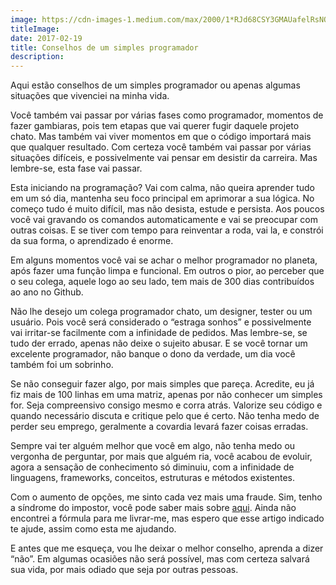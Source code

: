```yaml
---
image: https://cdn-images-1.medium.com/max/2000/1*RJd68CSY3GMAUafelRsNOw.jpeg
titleImage: 
date: 2017-02-19
title: Conselhos de um simples programador
description: 
---
```


Aqui estão conselhos de um simples programador ou apenas algumas situações que vivenciei na minha vida.

Você também vai passar por várias fases como programador, momentos de fazer gambiaras, pois tem etapas que vai querer fugir daquele projeto chato. Mas também vai viver momentos em que o código importará mais que qualquer resultado. Com certeza você também vai passar por várias situações difíceis, e possivelmente vai pensar em desistir da carreira. Mas lembre-se, esta fase vai passar.

Esta iniciando na programação? Vai com calma, não queira aprender tudo em um só dia, mantenha seu foco principal em aprimorar a sua lógica. No começo tudo é muito difícil, mas não desista, estude e persista. Aos poucos você vai gravando os comandos automaticamente e vai se preocupar com outras coisas. E se tiver com tempo para reinventar a roda, vai la, e constrói da sua forma, o aprendizado é enorme.

Em alguns momentos você vai se achar o melhor programador no planeta, após fazer uma função limpa e funcional. Em outros o pior, ao perceber que o seu colega, aquele logo ao seu lado, tem mais de 300 dias contribuídos ao ano no Github.

Não lhe desejo um colega programador chato, um designer, tester ou um usuário. Pois você será considerado o “estraga sonhos” e possivelmente vai irritar-se facilmente com a infinidade de pedidos. Mas lembre-se, se tudo der errado, apenas não deixe o sujeito abusar. E se você tornar um excelente programador, não banque o dono da verdade, um dia você também foi um sobrinho.

Se não conseguir fazer algo, por mais simples que pareça. Acredite, eu já fiz mais de 100 linhas em uma matriz, apenas por não conhecer um simples for. Seja compreensivo consigo mesmo e corra atrás. Valorize seu código e quando necessário discuta e critique pelo que é certo. Não tenha medo de perder seu emprego, geralmente a covardia levará fazer coisas erradas.

Sempre vai ter alguém melhor que você em algo, não tenha medo ou vergonha de perguntar, por mais que alguém ria, você acabou de evoluir, agora a sensação de conhecimento só diminuiu, com a infinidade de linguagens, frameworks, conceitos, estruturas e métodos existentes.

Com o aumento de opções, me sinto cada vez mais uma fraude. Sim, tenho a síndrome do impostor, você pode saber mais sobre [aqui][1]. Ainda não encontrei a fórmula para me livrar-me, mas espero que esse artigo indicado te ajude, assim como esta me ajudando.

E antes que me esqueça, vou lhe deixar o melhor conselho, aprenda a dizer “não”. Em algumas ocasiões não será possível, mas com certeza salvará sua vida, por mais odiado que seja por outras pessoas.

 [1]: https://willianjusten.com.br/sou-bom-o-suficiente/
